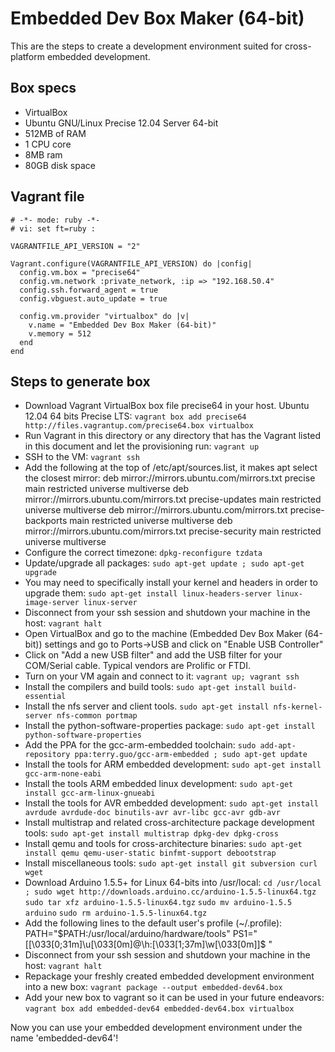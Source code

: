 # Embedded Dev Box Maker (64-bit)

This are the steps to create a development environment suited for cross-platform embedded development.

## Box specs

- VirtualBox
- Ubuntu GNU/Linux Precise 12.04 Server 64-bit
- 512MB of RAM
- 1 CPU core
- 8MB ram
- 80GB disk space

## Vagrant file
    # -*- mode: ruby -*-
    # vi: set ft=ruby :

    VAGRANTFILE_API_VERSION = "2"

    Vagrant.configure(VAGRANTFILE_API_VERSION) do |config|
      config.vm.box = "precise64"
      config.vm.network :private_network, :ip => "192.168.50.4"
      config.ssh.forward_agent = true
      config.vbguest.auto_update = true

      config.vm.provider "virtualbox" do |v|
        v.name = "Embedded Dev Box Maker (64-bit)"
        v.memory = 512
      end
    end

## Steps to generate box

- Download Vagrant VirtualBox box file precise64 in your host. Ubuntu 12.04 64 bits Precise LTS:
    `vagrant box add precise64 http://files.vagrantup.com/precise64.box virtualbox`
- Run Vagrant in this directory or any directory that has the Vagrant listed in this document and let the provisioning run:
    `vagrant up`
- SSH to the VM:
    `vagrant ssh`
- Add the following at the top of /etc/apt/sources.list, it makes apt select the closest mirror:
    deb mirror://mirrors.ubuntu.com/mirrors.txt precise main restricted universe multiverse
    deb mirror://mirrors.ubuntu.com/mirrors.txt precise-updates main restricted universe multiverse
    deb mirror://mirrors.ubuntu.com/mirrors.txt precise-backports main restricted universe multiverse
    deb mirror://mirrors.ubuntu.com/mirrors.txt precise-security main restricted universe multiverse
- Configure the correct timezone:
    `dpkg-reconfigure tzdata`
- Update/upgrade all packages:
    `sudo apt-get update ; sudo apt-get upgrade`
- You may need to specifically install your kernel and headers in order to upgrade them:
    `sudo apt-get install linux-headers-server linux-image-server linux-server`
- Disconnect from your ssh session and shutdown your machine in the host:
    `vagrant halt`
- Open VirtualBox and go to the machine (Embedded Dev Box Maker (64-bit)) settings and go to Ports->USB and click on "Enable USB Controller"
- Click on "Add a new USB filter" and add the USB filter for your COM/Serial cable. Typical vendors are Prolific or FTDI.
- Turn on your VM again and connect to it:
    `vagrant up; vagrant ssh`
- Install the compilers and build tools:
    `sudo apt-get install build-essential`
- Install the nfs server and client tools.
    `sudo apt-get install nfs-kernel-server nfs-common portmap`
- Install the python-software-properties package:
    `sudo apt-get install python-software-properties`
- Add the PPA for the gcc-arm-embedded toolchain:
    `sudo add-apt-repository ppa:terry.guo/gcc-arm-embedded ; sudo apt-get update`
- Install the tools for ARM embedded development:
    `sudo apt-get install gcc-arm-none-eabi`
- Install the tools ARM embedded linux development:
    `sudo apt-get install gcc-arm-linux-gnueabi`
- Install the tools for AVR embedded development:
    `sudo apt-get install avrdude avrdude-doc binutils-avr avr-libc gcc-avr gdb-avr`
- Install multistrap and related cross-architecture package development tools:
    `sudo apt-get install multistrap dpkg-dev dpkg-cross`
- Install qemu and tools for cross-architecture binaries:
    `sudo apt-get install qemu qemu-user-static binfmt-support debootstrap`
- Install miscellaneous tools:
    `sudo apt-get install git subversion curl wget`
- Download Arduino 1.5.5+ for Linux 64-bits into /usr/local:
    `cd /usr/local ; sudo wget http://downloads.arduino.cc/arduino-1.5.5-linux64.tgz`
    `sudo tar xfz arduino-1.5.5-linux64.tgz`
    `sudo mv arduino-1.5.5 arduino`
    `sudo rm arduino-1.5.5-linux64.tgz`
- Add the following lines to the default user's profile (~/.profile):
    PATH="$PATH:/usr/local/arduino/hardware/tools"
    PS1="[\[\033[0;31m\]\u\[\033[0m\]@\h:\[\033[1;37m\]\w\[\033[0m\]]\$ "
- Disconnect from your ssh session and shutdown your machine in the host:
    `vagrant halt`
- Repackage your freshly created embedded development environment into a new box:
    `vagrant package --output embedded-dev64.box`
- Add your new box to vagrant so it can be used in your future endeavors:
    `vagrant box add embedded-dev64 embedded-dev64.box virtualbox`

Now you can use your embedded development environment under the name 'embedded-dev64'!
